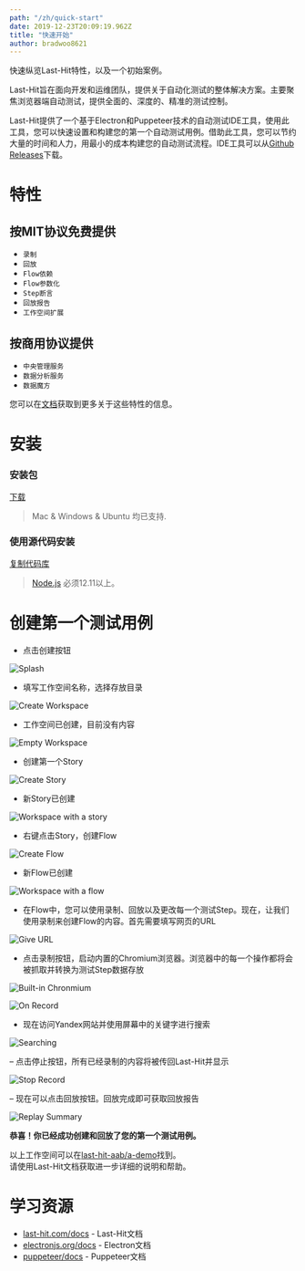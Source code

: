 ```yaml
---
path: "/zh/quick-start"
date: 2019-12-23T20:09:19.962Z
title: "快速开始"
author: bradwoo8621
---
```


<p class="sub-title">快速纵览Last-Hit特性，以及一个初始案例。</p>

Last-Hit旨在面向开发和运维团队，提供关于自动化测试的整体解决方案。主要聚焦浏览器端自动测试，提供全面的、深度的、精准的测试控制。

Last-Hit提供了一个基于Electron和Puppeteer技术的自动测试IDE工具，使用此工具，您可以快速设置和构建您的第一个自动测试用例。借助此工具，您可以节约大量的时间和人力，用最小的成本构建您的自动测试流程。IDE工具可以从[Github Releases](https://github.com/last-hit-aab/last-hit/releases)下载。

# 特性

## 按MIT协议免费提供
- `录制`
- `回放`
- `Flow依赖`
- `Flow参数化`
- `Step断言`
- `回放报告`
- `工作空间扩展`

## 按商用协议提供
- `中央管理服务`
- `数据分析服务`
- `数据魔方`

您可以在[文档](/zh/docs/)获取到更多关于这些特性的信息。

# 安装

### 安装包
[下载](https://github.com/last-hit-aab/last-hit/releases)

> Mac & Windows & Ubuntu 均已支持.

### 使用源代码安装 
[复制代码库](https://github.com/last-hit-aab/last-hit)

> [Node.js](https://nodejs.org/en/download/) 必须12.11以上。

# 创建第一个测试用例

- 点击创建按钮

![Splash](./splash.png)

- 填写工作空间名称，选择存放目录

![Create Workspace](./create-workspace.png)

- 工作空间已创建，目前没有内容

![Empty Workspace](./empty-workspace.png)

- 创建第一个Story

![Create Story](./create-story.png)

- 新Story已创建

![Workspace with a story](./workspace-with-a-story.png)

- 右键点击Story，创建Flow

![Create Flow](./create-flow.png)

- 新Flow已创建

![Workspace with a flow](./workspace-with-a-flow.png)

- 在Flow中，您可以使用录制、回放以及更改每一个测试Step。现在，让我们使用录制来创建Flow的内容。首先需要填写网页的URL

![Give URL](./flow-with-url.png)

- 点击录制按钮，启动内置的Chromium浏览器。浏览器中的每一个操作都将会被抓取并转换为测试Step数据存放

![Built-in Chronmium](./opened-browser.png)

![On Record](./on-record.png)

- 现在访问Yandex网站并使用屏幕中的关键字进行搜索

![Searching](./searched-browser.png)

– 点击停止按钮，所有已经录制的内容将被传回Last-Hit并显示

![Stop Record](./stop-record.png)

– 现在可以点击回放按钮。回放完成即可获取回放报告

![Replay Summary](./replay-accomplished.png)

**恭喜！你已经成功创建和回放了您的第一个测试用例。**

以上工作空间可以在[last-hit-aab/a-demo](https://github.com/last-hit-aab/a-demo)找到。  
请使用Last-Hit文档获取进一步详细的说明和帮助。

# 学习资源

- [last-hit.com/docs](/docs/) - Last-Hit文档
- [electronjs.org/docs](https://electronjs.org/docs) - Electron文档
- [puppeteer/docs](https://pptr.dev/) - Puppeteer文档
